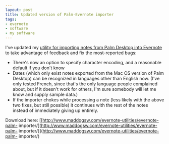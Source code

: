 ```yaml
---
layout: post
title: Updated version of Palm-Evernote importer
tags:
- evernote
- software
- my software
---
```

I've updated my [utility for importing notes from Palm Desktop into
Evernote](http://www.maddogsw.com/evernote-utilities/evernote-palm-importer/)
to take advantage of feedback and fix the most-reported bugs:

  * There's now an option to specify character encoding, and a reasonable default if you don't know
  * Dates (which only exist notes exported from the Mac OS version of Palm Desktop) can be recognized in languages other than English now. (I've only tested French, since that's the only language people complained about, but if it doesn't work for others, I'm sure somebody will let me know and supply sample data.)
  * If the importer chokes while processing a note (less likely with the above two fixes, but still possible) it continues with the rest of the notes instead of immediately giving up entirely.

Download here: [[http://www.maddogsw.com/evernote-utilities/evernote-palm-
importer/](http://www.maddogsw.com/evernote-utilities/evernote-palm-
importer/)](http://www.maddogsw.com/evernote-utilities/evernote-palm-
importer/)

